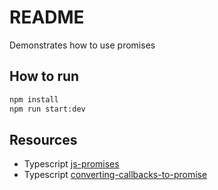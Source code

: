 # README

Demonstrates how to use promises

## How to run

```sh
npm install
npm run start:dev      
```

## Resources

* Typescript [js-promises](https://zellwk.com/blog/js-promises/)  
* Typescript [converting-callbacks-to-promise](https://zellwk.com/blog/converting-callbacks-to-promises/)  
